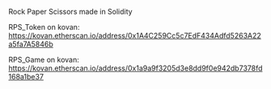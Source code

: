 Rock Paper Scissors made in Solidity

RPS_Token on kovan: https://kovan.etherscan.io/address/0x1A4C259Cc5c7EdF434Adfd5263A22a5fa7A5846b

RPS_Game on kovan: https://kovan.etherscan.io/address/0x1a9a9f3205d3e8dd9f0e942db7378fd168a1be37
